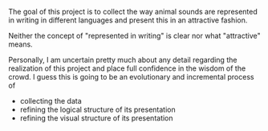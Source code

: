 The goal of this project is to collect the way animal sounds are represented in writing in different languages 
and present this in an attractive fashion.

Neither the concept of "represented in writing" is clear nor what "attractive" means. 

Personally, I am uncertain pretty much about any detail regarding the realization of this project and place 
full confidence in the wisdom of the crowd. I guess this is going to be an evolutionary and incremental process 
of 
* collecting the data
* refining the logical structure of its presentation
* refining the visual structure of its presentation
